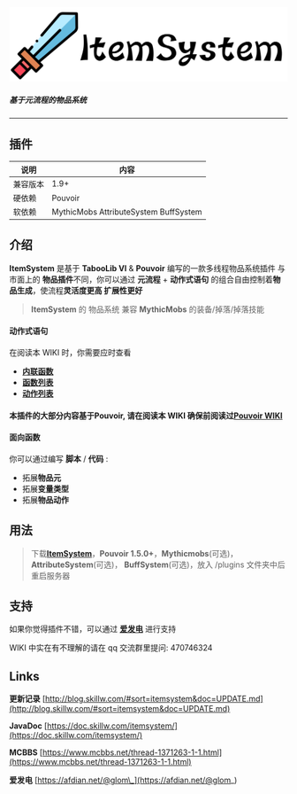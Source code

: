 ![header](images/is_header.png)

##### **基于元流程**的**物品系统**

---

## 插件

| 说明     | 内容                                  |
| -------- | ------------------------------------- |
| 兼容版本 | 1.9+                                  |
| 硬依赖   | Pouvoir                               |
| 软依赖   | MythicMobs AttributeSystem BuffSystem |

## 介绍

**ItemSystem** 是基于 **TabooLib VI** & **Pouvoir** 编写的一款多线程物品系统插件
与市面上的 **物品插件**不同，你可以通过 **元流程** + **动作式语句** 的组合自由控制着**物品生成**，使流程**灵活度更高 扩展性更好**

> **ItemSystem** 的 物品系统 兼容 **MythicMobs** 的装备/掉落/掉落技能

#### 动作式语句

在阅读本 WIKI 时，你需要应时查看

- [**内联函数**](https://blog.skillw.com/#sort=pouvoir&doc=%E5%8A%9F%E8%83%BD/InlineFunction.md)
- [**函数列表**](https://blog.skillw.com/#sort=pouvoir&doc=%E5%8A%9F%E8%83%BD/Functions.md)
- [**动作列表**](https://blog.skillw.com/#sort=pouvoir&doc=%E5%8A%9F%E8%83%BD/Actions.md)

#### 本插件的大部分内容基于**Pouvoir**, 请在阅读本 WIKI 确保前阅读过[Pouvoir WIKI](https://blog.skillw.com/#sort=pouvoir&doc=README.md)

#### **面向函数**

你可以通过编写 **脚本** / **代码** :

- 拓展**物品元**
- 拓展**变量类型**
- 拓展**物品动作**

## 用法

> 下载[**ItemSystem**](https://www.mcbbs.net/thread-1371263-1-1.html)，**Pouvoir 1.5.0+**，**Mythicmobs**(可选)，**AttributeSystem**(可选)， **BuffSystem**(可选)，放入 /plugins 文件夹中后重启服务器

## 支持

如果你觉得插件不错，可以通过 [**爱发电**](https://afdian.net/@glom_) 进行支持

WIKI 中实在有不理解的请在 qq 交流群里提问: 470746324

## Links

**更新记录** [http://blog.skillw.com/#sort=itemsystem&doc=UPDATE.md](http://blog.skillw.com/#sort=itemsystem&doc=UPDATE.md)

**JavaDoc** [https://doc.skillw.com/itemsystem/](https://doc.skillw.com/itemsystem/)

**MCBBS** [https://www.mcbbs.net/thread-1371263-1-1.html](https://www.mcbbs.net/thread-1371263-1-1.html)

**爱发电** [https://afdian.net/@glom\_](https://afdian.net/@glom_)

